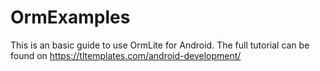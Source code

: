# OrmExamples
This is an basic guide to use OrmLite for Android. The full tutorial can be found on https://tltemplates.com/android-development/
